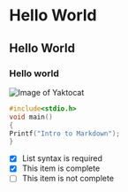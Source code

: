 # Hello World
## Hello World
### Hello world
![Image of Yaktocat](https://octodex.github.com/images/yaktocat.png)
``` c
#include<stdio.h>
void main()
{
Printf("Intro to Markdown");
}
```
- [x] List syntax is required
- [x] This item is complete
- [ ] This item is not complete
